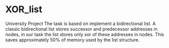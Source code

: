 # XOR_list
University Project
The task is based on implement a bidirectional list.
A classic bidirectional list stores successor and predecessor addresses in nodes,
in our task the list stores only xor of these addresses in nodes. 
This saves approximately 50% of memory used by the list structure.
